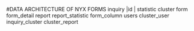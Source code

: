 #DATA ARCHITECTURE OF NYX FORMS
inquiry	|id
	|
statistic
cluster
form
form_detail
report
report_statistic
form_column
users
cluster_user
inquiry_cluster
cluster_report
